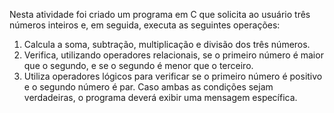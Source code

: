 Nesta atividade foi criado um programa em C que solicita ao usuário três números
inteiros e, em seguida, executa as seguintes operações:
1. Calcula a soma, subtração, multiplicação e divisão dos três números.
2. Verifica, utilizando operadores relacionais, se o primeiro número é maior que o
segundo, e se o segundo é menor que o terceiro.
3. Utiliza operadores lógicos para verificar se o primeiro número é positivo e o
segundo número é par. Caso ambas as condições sejam verdadeiras, o programa
deverá exibir uma mensagem específica.
